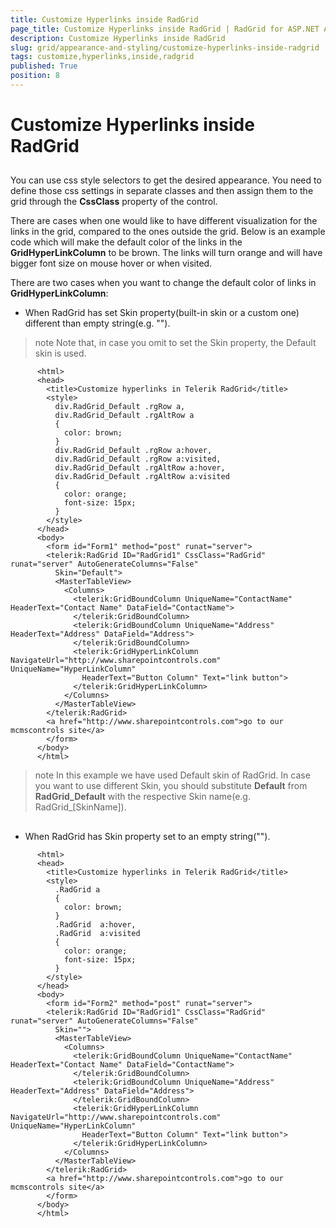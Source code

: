 ```yaml
---
title: Customize Hyperlinks inside RadGrid
page_title: Customize Hyperlinks inside RadGrid | RadGrid for ASP.NET AJAX Documentation
description: Customize Hyperlinks inside RadGrid
slug: grid/appearance-and-styling/customize-hyperlinks-inside-radgrid
tags: customize,hyperlinks,inside,radgrid
published: True
position: 8
---
```


# Customize Hyperlinks inside RadGrid



## 

You can use css style selectors to get the desired appearance. You need to define those css settings in separate classes and then assign them to the grid through the **CssClass** property of the control.

There are cases when one would like to have different visualization for the links in the grid, compared to the ones outside the grid. Below is an example code which will make the default color of the links in the **GridHyperLinkColumn** to be brown. The links will turn orange and will have bigger font size on mouse hover or when visited.

There are two cases when you want to change the default color of links in **GridHyperLinkColumn**:

* When RadGrid has set Skin property(built-in skin or a custom one) different than empty string(e.g. "").

>note Note that, in case you omit to set the Skin property, the Default skin is used.
>


````ASPNET
	  <html>
	  <head>
	    <title>Customize hyperlinks in Telerik RadGrid</title>
	    <style>
	      div.RadGrid_Default .rgRow a,
	      div.RadGrid_Default .rgAltRow a
	      {
	        color: brown;
	      }
	      div.RadGrid_Default .rgRow a:hover,
	      div.RadGrid_Default .rgRow a:visited,
	      div.RadGrid_Default .rgAltRow a:hover,
	      div.RadGrid_Default .rgAltRow a:visited
	      {
	        color: orange;
	        font-size: 15px;
	      }
	    </style>
	  </head>
	  <body>
	    <form id="Form1" method="post" runat="server">
	    <telerik:RadGrid ID="RadGrid1" CssClass="RadGrid" runat="server" AutoGenerateColumns="False"
	      Skin="Default">
	      <MasterTableView>
	        <Columns>
	          <telerik:GridBoundColumn UniqueName="ContactName" HeaderText="Contact Name" DataField="ContactName">
	          </telerik:GridBoundColumn>
	          <telerik:GridBoundColumn UniqueName="Address" HeaderText="Address" DataField="Address">
	          </telerik:GridBoundColumn>
	          <telerik:GridHyperLinkColumn NavigateUrl="http://www.sharepointcontrols.com" UniqueName="HyperLinkColumn"
	            HeaderText="Button Column" Text="link button">
	          </telerik:GridHyperLinkColumn>
	        </Columns>
	      </MasterTableView>
	    </telerik:RadGrid>
	    <a href="http://www.sharepointcontrols.com">go to our mcmscontrols site</a>
	    </form>
	  </body>
	  </html>
````



>note In this example we have used Default skin of RadGrid. In case you want to use different Skin, you should substitute **Default** from **RadGrid_Default** with the respective Skin name(e.g. RadGrid_[SkinName]).
>


## 

* When RadGrid has Skin property set to an empty string("").

````ASPNET
	  <html>
	  <head>
	    <title>Customize hyperlinks in Telerik RadGrid</title>
	    <style>
	      .RadGrid a     
	      {
	        color: brown;
	      }
	      .RadGrid  a:hover,
	      .RadGrid  a:visited     
	      {
	        color: orange;
	        font-size: 15px;
	      }
	    </style>
	  </head>
	  <body>
	    <form id="Form2" method="post" runat="server">
	    <telerik:RadGrid ID="RadGrid1" CssClass="RadGrid" runat="server" AutoGenerateColumns="False"
	      Skin="">
	      <MasterTableView>
	        <Columns>
	          <telerik:GridBoundColumn UniqueName="ContactName" HeaderText="Contact Name" DataField="ContactName">
	          </telerik:GridBoundColumn>
	          <telerik:GridBoundColumn UniqueName="Address" HeaderText="Address" DataField="Address">
	          </telerik:GridBoundColumn>
	          <telerik:GridHyperLinkColumn NavigateUrl="http://www.sharepointcontrols.com" UniqueName="HyperLinkColumn"
	            HeaderText="Button Column" Text="link button">
	          </telerik:GridHyperLinkColumn>
	        </Columns>
	      </MasterTableView>
	    </telerik:RadGrid>
	    <a href="http://www.sharepointcontrols.com">go to our mcmscontrols site</a>
	    </form>
	  </body>
	  </html>
````



